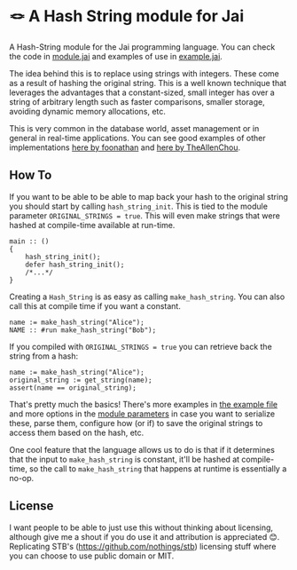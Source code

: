 # :knot: A Hash String module for Jai

A Hash-String module for the Jai programming language. You can check the code in [module.jai](module.jai) and examples of use in [example.jai](example.jai).

The idea behind this is to replace using strings with integers. These come as a result of hashing the original string. This is a well known technique that leverages the advantages that a constant-sized, small integer has over a string of arbitrary length such as faster comparisons, smaller storage, avoiding dynamic memory allocations, etc.

This is very common in the database world, asset management or in general in real-time applications. You can see good examples of other implementations [here by foonathan](https://github.com/foonathan/string_id) and [here by TheAllenChou](https://github.com/TheAllenChou/string-id).

## How To

If you want to be able to be able to map back your hash to the original string you should start by calling `hash_string_init`. This is tied to the module parameter `ORIGINAL_STRINGS = true`. This will even make strings that were hashed at compile-time available at run-time.
```
main :: ()
{
    hash_string_init();
    defer hash_string_init();
    /*...*/
}
```

Creating a `Hash_String` is as easy as calling `make_hash_string`. You can also call this at compile time if you want a constant.
```
name := make_hash_string("Alice");
NAME :: #run make_hash_string("Bob");
```

If you compiled with `ORIGINAL_STRINGS = true` you can retrieve back the string from a hash:
```
name := make_hash_string("Alice");
original_string := get_string(name);
assert(name == original_string);
```

That's pretty much the basics! There's more examples in [the example file](example.jai) and more options in the [module parameters](module.jai) in case you want to serialize these, parse them, configure how (or if) to save the original strings to access them based on the hash, etc.

One cool feature that the language allows us to do is that if it determines that the input to `make_hash_string` is constant, it'll be hashed at compile-time, so the call to `make_hash_string` that happens at runtime is essentially a no-op.

## License

I want people to be able to just use this without thinking about licensing, although give me a shout if you do use it and attribution is appreciated 😊. Replicating STB's (https://github.com/nothings/stb) licensing stuff where you can choose to use public domain or MIT.
